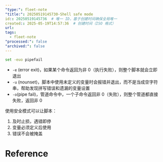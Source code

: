 ```yaml
---
"type:": fleet-note
"title:": 20250519145730-Shell safe mode
id:: 20250519145736  # 唯一 ID，基于创建时间确保全局唯一
created:: 2025-05-19T14:57:36  # 创建时间（ISO 格式）
url: 
tags:
  - fleet-note
"processed:": false
"archived:": false
---
```


```bash
set -euo pipefail
```

* `-e` (error exit)，如果某个命令返回为非 0（执行失败），则整个脚本就会立即退出
* `-u` (nounset)，脚本中使用未定义的变量时会报错并退出，而不是当成空字符串，帮助发现拼写错误和遗漏的变量设置
* `-o`(pipe fail)，管道命令中，一个子命令返回非 0（失败），则整个管道都直接失败，返回非 0

使用安全模式可以让脚本：
1. 及时止损，遇错即停
2. 变量必须定义后使用
3. 错误不会被掩盖


# Reference